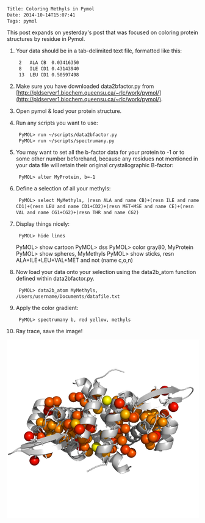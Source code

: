     Title: Coloring Methyls in Pymol
    Date: 2014-10-14T15:07:41
    Tags: pymol

This post expands on yesterday's post that was focused on coloring protein structures by residue in Pymol. 

1. Your data should be in a tab-delimited text file, formatted like this:

        2	ALA	CB	0.03416350
        8	ILE	CD1	0.43143940
        13	LEU	CD1	0.50597498

2. Make sure you have downloaded data2bfactor.py from [http://pldserver1.biochem.queensu.ca/~rlc/work/pymol/](http://pldserver1.biochem.queensu.ca/~rlc/work/pymol/).
3. Open pymol & load your protein structure.
4. Run any scripts you want to use:

        PyMOL> run ~/scripts/data2bfactor.py
        PyMOL> run ~/scripts/spectrumany.py
5. You may want to set all the b-factor data for your protein to -1 or to some other number beforehand, because any residues not mentioned in your data file will retain their original crystallographic B-factor:

        PyMOL> alter MyProtein, b=-1

6. Define a selection of all your methyls:

        PyMOL> select MyMethyls, (resn ALA and name CB)+(resn ILE and name CD1)+(resn LEU and name CD1+CD2)+(resn MET+MSE and name CE)+(resn VAL and name CG1+CG2)+(resn THR and name CG2)

7. Display things nicely:

        PyMOL> hide lines
	PyMOL> show cartoon
        PyMOL> dss
        PyMOL> color gray80, MyProtein
        PyMOL> show spheres, MyMethyls
        PyMOL> show sticks, resn ALA+ILE+LEU+VAL+MET and not (name c,o,n)

7. Now load your data onto your selection using the data2b_atom function defined within data2bfactor.py.

        PyMOL> data2b_atom MyMethyls, /Users/username/Documents/datafile.txt

8. Apply the color gradient:

        PyMOL> spectrumany b, red yellow, methyls

9. Ray trace, save the image!

![](/img/methyls.png)
